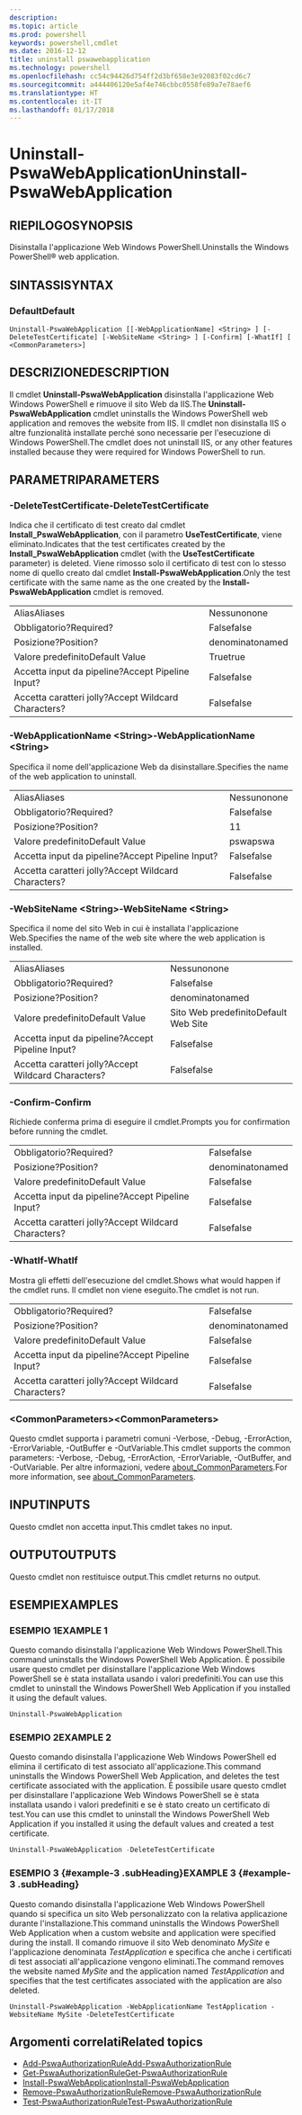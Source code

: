 ```yaml
---
description: 
ms.topic: article
ms.prod: powershell
keywords: powershell,cmdlet
ms.date: 2016-12-12
title: uninstall pswawebapplication
ms.technology: powershell
ms.openlocfilehash: cc54c94426d754ff2d3bf658e3e92083f02cd6c7
ms.sourcegitcommit: a444406120e5af4e746cbbc0558fe89a7e78aef6
ms.translationtype: HT
ms.contentlocale: it-IT
ms.lasthandoff: 01/17/2018
---
```

# <a name="uninstall-pswawebapplication"></a><span data-ttu-id="bb76d-103">Uninstall-PswaWebApplication</span><span class="sxs-lookup"><span data-stu-id="bb76d-103">Uninstall-PswaWebApplication</span></span>

## <a name="synopsis"></a><span data-ttu-id="bb76d-104">RIEPILOGO</span><span class="sxs-lookup"><span data-stu-id="bb76d-104">SYNOPSIS</span></span>

<span data-ttu-id="bb76d-105">Disinstalla l'applicazione Web Windows PowerShell.</span><span class="sxs-lookup"><span data-stu-id="bb76d-105">Uninstalls the Windows PowerShell® web application.</span></span>

## <a name="syntax"></a><span data-ttu-id="bb76d-106">SINTASSI</span><span class="sxs-lookup"><span data-stu-id="bb76d-106">SYNTAX</span></span>

### <a name="default"></a><span data-ttu-id="bb76d-107">Default</span><span class="sxs-lookup"><span data-stu-id="bb76d-107">Default</span></span>
```
Uninstall-PswaWebApplication [[-WebApplicationName] <String> ] [-DeleteTestCertificate] [-WebSiteName <String> ] [-Confirm] [-WhatIf] [ <CommonParameters>]
```

## <a name="description"></a><span data-ttu-id="bb76d-108">DESCRIZIONE</span><span class="sxs-lookup"><span data-stu-id="bb76d-108">DESCRIPTION</span></span>

<span data-ttu-id="bb76d-109">Il cmdlet **Uninstall-PswaWebApplication** disinstalla l'applicazione Web Windows PowerShell e rimuove il sito Web da IIS.</span><span class="sxs-lookup"><span data-stu-id="bb76d-109">The **Uninstall-PswaWebApplication** cmdlet uninstalls the Windows PowerShell web application and removes the website from IIS.</span></span> <span data-ttu-id="bb76d-110">Il cmdlet non disinstalla IIS o altre funzionalità installate perché sono necessarie per l'esecuzione di Windows PowerShell.</span><span class="sxs-lookup"><span data-stu-id="bb76d-110">The cmdlet does not uninstall IIS, or any other features installed because they were required for Windows PowerShell to run.</span></span>

## <a name="parameters"></a><span data-ttu-id="bb76d-111">PARAMETRI</span><span class="sxs-lookup"><span data-stu-id="bb76d-111">PARAMETERS</span></span>

### <a name="-deletetestcertificate"></a><span data-ttu-id="bb76d-112">-DeleteTestCertificate</span><span class="sxs-lookup"><span data-stu-id="bb76d-112">-DeleteTestCertificate</span></span>

<span data-ttu-id="bb76d-113">Indica che il certificato di test creato dal cmdlet **Install\_PswaWebApplication**, con il parametro **UseTestCertificate**, viene eliminato.</span><span class="sxs-lookup"><span data-stu-id="bb76d-113">Indicates that the test certificates created by the **Install\_PswaWebApplication** cmdlet (with the **UseTestCertificate** parameter) is deleted.</span></span>
<span data-ttu-id="bb76d-114">Viene rimosso solo il certificato di test con lo stesso nome di quello creato dal cmdlet **Install-PswaWebApplication**.</span><span class="sxs-lookup"><span data-stu-id="bb76d-114">Only the test certificate with the same name as the one created by the **Install-PswaWebApplication** cmdlet is removed.</span></span>

|||  
|-|-|
| <span data-ttu-id="bb76d-115">Alias</span><span class="sxs-lookup"><span data-stu-id="bb76d-115">Aliases</span></span>                              | <span data-ttu-id="bb76d-116">Nessuno</span><span class="sxs-lookup"><span data-stu-id="bb76d-116">none</span></span>                                 |
| <span data-ttu-id="bb76d-117">Obbligatorio?</span><span class="sxs-lookup"><span data-stu-id="bb76d-117">Required?</span></span>                            | <span data-ttu-id="bb76d-118">False</span><span class="sxs-lookup"><span data-stu-id="bb76d-118">false</span></span>                                |
| <span data-ttu-id="bb76d-119">Posizione?</span><span class="sxs-lookup"><span data-stu-id="bb76d-119">Position?</span></span>                            | <span data-ttu-id="bb76d-120">denominato</span><span class="sxs-lookup"><span data-stu-id="bb76d-120">named</span></span>                                |
| <span data-ttu-id="bb76d-121">Valore predefinito</span><span class="sxs-lookup"><span data-stu-id="bb76d-121">Default Value</span></span>                        | <span data-ttu-id="bb76d-122">True</span><span class="sxs-lookup"><span data-stu-id="bb76d-122">true</span></span>                                 |
| <span data-ttu-id="bb76d-123">Accetta input da pipeline?</span><span class="sxs-lookup"><span data-stu-id="bb76d-123">Accept Pipeline Input?</span></span>               | <span data-ttu-id="bb76d-124">False</span><span class="sxs-lookup"><span data-stu-id="bb76d-124">false</span></span>                                |
| <span data-ttu-id="bb76d-125">Accetta caratteri jolly?</span><span class="sxs-lookup"><span data-stu-id="bb76d-125">Accept Wildcard Characters?</span></span>          | <span data-ttu-id="bb76d-126">False</span><span class="sxs-lookup"><span data-stu-id="bb76d-126">false</span></span>                                |

### <a name="-webapplicationname-ltstringgt"></a><span data-ttu-id="bb76d-127">-WebApplicationName &lt;String&gt;</span><span class="sxs-lookup"><span data-stu-id="bb76d-127">-WebApplicationName &lt;String&gt;</span></span>

<span data-ttu-id="bb76d-128">Specifica il nome dell'applicazione Web da disinstallare.</span><span class="sxs-lookup"><span data-stu-id="bb76d-128">Specifies the name of the web application to uninstall.</span></span>

|||  
|-|-|
| <span data-ttu-id="bb76d-129">Alias</span><span class="sxs-lookup"><span data-stu-id="bb76d-129">Aliases</span></span>                              | <span data-ttu-id="bb76d-130">Nessuno</span><span class="sxs-lookup"><span data-stu-id="bb76d-130">none</span></span>                                 |
| <span data-ttu-id="bb76d-131">Obbligatorio?</span><span class="sxs-lookup"><span data-stu-id="bb76d-131">Required?</span></span>                            | <span data-ttu-id="bb76d-132">False</span><span class="sxs-lookup"><span data-stu-id="bb76d-132">false</span></span>                                |
| <span data-ttu-id="bb76d-133">Posizione?</span><span class="sxs-lookup"><span data-stu-id="bb76d-133">Position?</span></span>                            | <span data-ttu-id="bb76d-134">1</span><span class="sxs-lookup"><span data-stu-id="bb76d-134">1</span></span>                                    |
| <span data-ttu-id="bb76d-135">Valore predefinito</span><span class="sxs-lookup"><span data-stu-id="bb76d-135">Default Value</span></span>                        | <span data-ttu-id="bb76d-136">pswa</span><span class="sxs-lookup"><span data-stu-id="bb76d-136">pswa</span></span>                                 |
| <span data-ttu-id="bb76d-137">Accetta input da pipeline?</span><span class="sxs-lookup"><span data-stu-id="bb76d-137">Accept Pipeline Input?</span></span>               | <span data-ttu-id="bb76d-138">False</span><span class="sxs-lookup"><span data-stu-id="bb76d-138">false</span></span>                                |
| <span data-ttu-id="bb76d-139">Accetta caratteri jolly?</span><span class="sxs-lookup"><span data-stu-id="bb76d-139">Accept Wildcard Characters?</span></span>          | <span data-ttu-id="bb76d-140">False</span><span class="sxs-lookup"><span data-stu-id="bb76d-140">false</span></span>                                |

### <a name="-websitename-ltstringgt"></a><span data-ttu-id="bb76d-141">-WebSiteName &lt;String&gt;</span><span class="sxs-lookup"><span data-stu-id="bb76d-141">-WebSiteName &lt;String&gt;</span></span>

<span data-ttu-id="bb76d-142">Specifica il nome del sito Web in cui è installata l'applicazione Web.</span><span class="sxs-lookup"><span data-stu-id="bb76d-142">Specifies the name of the web site where the web application is installed.</span></span>

|||  
|-|-|
| <span data-ttu-id="bb76d-143">Alias</span><span class="sxs-lookup"><span data-stu-id="bb76d-143">Aliases</span></span>                              | <span data-ttu-id="bb76d-144">Nessuno</span><span class="sxs-lookup"><span data-stu-id="bb76d-144">none</span></span>                                 |
| <span data-ttu-id="bb76d-145">Obbligatorio?</span><span class="sxs-lookup"><span data-stu-id="bb76d-145">Required?</span></span>                            | <span data-ttu-id="bb76d-146">False</span><span class="sxs-lookup"><span data-stu-id="bb76d-146">false</span></span>                                |
| <span data-ttu-id="bb76d-147">Posizione?</span><span class="sxs-lookup"><span data-stu-id="bb76d-147">Position?</span></span>                            | <span data-ttu-id="bb76d-148">denominato</span><span class="sxs-lookup"><span data-stu-id="bb76d-148">named</span></span>                                |
| <span data-ttu-id="bb76d-149">Valore predefinito</span><span class="sxs-lookup"><span data-stu-id="bb76d-149">Default Value</span></span>                        | <span data-ttu-id="bb76d-150">Sito Web predefinito</span><span class="sxs-lookup"><span data-stu-id="bb76d-150">Default Web Site</span></span>                     |
| <span data-ttu-id="bb76d-151">Accetta input da pipeline?</span><span class="sxs-lookup"><span data-stu-id="bb76d-151">Accept Pipeline Input?</span></span>               | <span data-ttu-id="bb76d-152">False</span><span class="sxs-lookup"><span data-stu-id="bb76d-152">false</span></span>                                |
| <span data-ttu-id="bb76d-153">Accetta caratteri jolly?</span><span class="sxs-lookup"><span data-stu-id="bb76d-153">Accept Wildcard Characters?</span></span>          | <span data-ttu-id="bb76d-154">False</span><span class="sxs-lookup"><span data-stu-id="bb76d-154">false</span></span>                                |

### <a name="-confirm"></a><span data-ttu-id="bb76d-155">-Confirm</span><span class="sxs-lookup"><span data-stu-id="bb76d-155">-Confirm</span></span>

<span data-ttu-id="bb76d-156">Richiede conferma prima di eseguire il cmdlet.</span><span class="sxs-lookup"><span data-stu-id="bb76d-156">Prompts you for confirmation before running the cmdlet.</span></span>

|||  
|-|-|
| <span data-ttu-id="bb76d-157">Obbligatorio?</span><span class="sxs-lookup"><span data-stu-id="bb76d-157">Required?</span></span>                            | <span data-ttu-id="bb76d-158">False</span><span class="sxs-lookup"><span data-stu-id="bb76d-158">false</span></span>                                |
| <span data-ttu-id="bb76d-159">Posizione?</span><span class="sxs-lookup"><span data-stu-id="bb76d-159">Position?</span></span>                            | <span data-ttu-id="bb76d-160">denominato</span><span class="sxs-lookup"><span data-stu-id="bb76d-160">named</span></span>                                |
| <span data-ttu-id="bb76d-161">Valore predefinito</span><span class="sxs-lookup"><span data-stu-id="bb76d-161">Default Value</span></span>                        | <span data-ttu-id="bb76d-162">False</span><span class="sxs-lookup"><span data-stu-id="bb76d-162">false</span></span>                                |
| <span data-ttu-id="bb76d-163">Accetta input da pipeline?</span><span class="sxs-lookup"><span data-stu-id="bb76d-163">Accept Pipeline Input?</span></span>               | <span data-ttu-id="bb76d-164">False</span><span class="sxs-lookup"><span data-stu-id="bb76d-164">false</span></span>                                |
| <span data-ttu-id="bb76d-165">Accetta caratteri jolly?</span><span class="sxs-lookup"><span data-stu-id="bb76d-165">Accept Wildcard Characters?</span></span>          | <span data-ttu-id="bb76d-166">False</span><span class="sxs-lookup"><span data-stu-id="bb76d-166">false</span></span>                                |

### <a name="-whatif"></a><span data-ttu-id="bb76d-167">-WhatIf</span><span class="sxs-lookup"><span data-stu-id="bb76d-167">-WhatIf</span></span>

<span data-ttu-id="bb76d-168">Mostra gli effetti dell'esecuzione del cmdlet.</span><span class="sxs-lookup"><span data-stu-id="bb76d-168">Shows what would happen if the cmdlet runs.</span></span>
<span data-ttu-id="bb76d-169">Il cmdlet non viene eseguito.</span><span class="sxs-lookup"><span data-stu-id="bb76d-169">The cmdlet is not run.</span></span>

|||  
|-|-|
| <span data-ttu-id="bb76d-170">Obbligatorio?</span><span class="sxs-lookup"><span data-stu-id="bb76d-170">Required?</span></span>                            | <span data-ttu-id="bb76d-171">False</span><span class="sxs-lookup"><span data-stu-id="bb76d-171">false</span></span>                                |
| <span data-ttu-id="bb76d-172">Posizione?</span><span class="sxs-lookup"><span data-stu-id="bb76d-172">Position?</span></span>                            | <span data-ttu-id="bb76d-173">denominato</span><span class="sxs-lookup"><span data-stu-id="bb76d-173">named</span></span>                                |
| <span data-ttu-id="bb76d-174">Valore predefinito</span><span class="sxs-lookup"><span data-stu-id="bb76d-174">Default Value</span></span>                        | <span data-ttu-id="bb76d-175">False</span><span class="sxs-lookup"><span data-stu-id="bb76d-175">false</span></span>                                |
| <span data-ttu-id="bb76d-176">Accetta input da pipeline?</span><span class="sxs-lookup"><span data-stu-id="bb76d-176">Accept Pipeline Input?</span></span>               | <span data-ttu-id="bb76d-177">False</span><span class="sxs-lookup"><span data-stu-id="bb76d-177">false</span></span>                                |
| <span data-ttu-id="bb76d-178">Accetta caratteri jolly?</span><span class="sxs-lookup"><span data-stu-id="bb76d-178">Accept Wildcard Characters?</span></span>          | <span data-ttu-id="bb76d-179">False</span><span class="sxs-lookup"><span data-stu-id="bb76d-179">false</span></span>                                |

### <a name="ltcommonparametersgt"></a><span data-ttu-id="bb76d-180">&lt;CommonParameters&gt;</span><span class="sxs-lookup"><span data-stu-id="bb76d-180">&lt;CommonParameters&gt;</span></span>

<span data-ttu-id="bb76d-181">Questo cmdlet supporta i parametri comuni -Verbose, -Debug, -ErrorAction, -ErrorVariable, -OutBuffer e -OutVariable.</span><span class="sxs-lookup"><span data-stu-id="bb76d-181">This cmdlet supports the common parameters: -Verbose, -Debug, -ErrorAction, -ErrorVariable, -OutBuffer, and -OutVariable.</span></span>
<span data-ttu-id="bb76d-182">Per altre informazioni, vedere [about_CommonParameters](http://go.microsoft.com/fwlink/p/?LinkID=113216).</span><span class="sxs-lookup"><span data-stu-id="bb76d-182">For more information, see [about_CommonParameters](http://go.microsoft.com/fwlink/p/?LinkID=113216).</span></span>

## <a name="inputs"></a><span data-ttu-id="bb76d-183">INPUT</span><span class="sxs-lookup"><span data-stu-id="bb76d-183">INPUTS</span></span>

<span data-ttu-id="bb76d-184">Questo cmdlet non accetta input.</span><span class="sxs-lookup"><span data-stu-id="bb76d-184">This cmdlet takes no input.</span></span>

## <a name="outputs"></a><span data-ttu-id="bb76d-185">OUTPUT</span><span class="sxs-lookup"><span data-stu-id="bb76d-185">OUTPUTS</span></span>

<span data-ttu-id="bb76d-186">Questo cmdlet non restituisce output.</span><span class="sxs-lookup"><span data-stu-id="bb76d-186">This cmdlet returns no output.</span></span>

## <a name="examples"></a><span data-ttu-id="bb76d-187">ESEMPI</span><span class="sxs-lookup"><span data-stu-id="bb76d-187">EXAMPLES</span></span>

### <a name="example-1"></a><span data-ttu-id="bb76d-188">ESEMPIO 1</span><span class="sxs-lookup"><span data-stu-id="bb76d-188">EXAMPLE 1</span></span>

<span data-ttu-id="bb76d-189">Questo comando disinstalla l'applicazione Web Windows PowerShell.</span><span class="sxs-lookup"><span data-stu-id="bb76d-189">This command uninstalls the Windows PowerShell Web Application.</span></span>
<span data-ttu-id="bb76d-190">È possibile usare questo cmdlet per disinstallare l'applicazione Web Windows PowerShell se è stata installata usando i valori predefiniti.</span><span class="sxs-lookup"><span data-stu-id="bb76d-190">You can use this cmdlet to uninstall the Windows PowerShell Web Application if you installed it using the default values.</span></span>

```PowerShell
Uninstall-PswaWebApplication
```

### <a name="example-2"></a><span data-ttu-id="bb76d-191">ESEMPIO 2</span><span class="sxs-lookup"><span data-stu-id="bb76d-191">EXAMPLE 2</span></span>

<span data-ttu-id="bb76d-192">Questo comando disinstalla l'applicazione Web Windows PowerShell ed elimina il certificato di test associato all'applicazione.</span><span class="sxs-lookup"><span data-stu-id="bb76d-192">This command uninstalls the Windows PowerShell Web Application, and deletes the test certificate associated with the application.</span></span>
<span data-ttu-id="bb76d-193">È possibile usare questo cmdlet per disinstallare l'applicazione Web Windows PowerShell se è stata installata usando i valori predefiniti e se è stato creato un certificato di test.</span><span class="sxs-lookup"><span data-stu-id="bb76d-193">You can use this cmdlet to uninstall the Windows PowerShell Web Application if you installed it using the default values and created a test certificate.</span></span>

```PowerShell
Uninstall-PswaWebApplication -DeleteTestCertificate
```

### <a name="example-3-example-3-subheading"></a><span data-ttu-id="bb76d-194">ESEMPIO 3 {#example-3 .subHeading}</span><span class="sxs-lookup"><span data-stu-id="bb76d-194">EXAMPLE 3 {#example-3 .subHeading}</span></span>

<span data-ttu-id="bb76d-195">Questo comando disinstalla l'applicazione Web Windows PowerShell quando si specifica un sito Web personalizzato con la relativa applicazione durante l'installazione.</span><span class="sxs-lookup"><span data-stu-id="bb76d-195">This command uninstalls the Windows PowerShell Web Application when a custom website and application were specified during the install.</span></span>
<span data-ttu-id="bb76d-196">Il comando rimuove il sito Web denominato *MySite* e l'applicazione denominata *TestApplication* e specifica che anche i certificati di test associati all'applicazione vengono eliminati.</span><span class="sxs-lookup"><span data-stu-id="bb76d-196">The command removes the website named *MySite* and the application named *TestApplication* and specifies that the test certificates associated with the application are also deleted.</span></span>

```
Uninstall-PswaWebApplication -WebApplicationName TestApplication -WebsiteName MySite -DeleteTestCertificate
```

## <a name="related-topics"></a><span data-ttu-id="bb76d-197">Argomenti correlati</span><span class="sxs-lookup"><span data-stu-id="bb76d-197">Related topics</span></span>

- [<span data-ttu-id="bb76d-198">Add-PswaAuthorizationRule</span><span class="sxs-lookup"><span data-stu-id="bb76d-198">Add-PswaAuthorizationRule</span></span>](add-pswaauthorizationrule.md)
- [<span data-ttu-id="bb76d-199">Get-PswaAuthorizationRule</span><span class="sxs-lookup"><span data-stu-id="bb76d-199">Get-PswaAuthorizationRule</span></span>](get-pswaauthorizationrule.md)
- [<span data-ttu-id="bb76d-200">Install-PswaWebApplication</span><span class="sxs-lookup"><span data-stu-id="bb76d-200">Install-PswaWebApplication</span></span>](install-pswawebapplication.md)
- [<span data-ttu-id="bb76d-201">Remove-PswaAuthorizationRule</span><span class="sxs-lookup"><span data-stu-id="bb76d-201">Remove-PswaAuthorizationRule</span></span>](remove-pswaauthorizationrule.md)
- [<span data-ttu-id="bb76d-202">Test-PswaAuthorizationRule</span><span class="sxs-lookup"><span data-stu-id="bb76d-202">Test-PswaAuthorizationRule</span></span>](test-pswaauthorizationrule.md)

